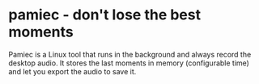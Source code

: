 # pamiec - don't lose the best moments

Pamiec is a Linux tool that runs in the background and always record the desktop audio. It stores the last moments in memory (configurable time) and let you export the audio to save it.

